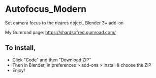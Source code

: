 # Autofocus_Modern
Set camera focus to the neares object, Blender 3+ add-on

My Gumroad page: https://shardsofred.gumroad.com/

## To install,

- Click "Code" and then "Download ZIP"
- Then in Blender, in preferences > add-ons > install & choose the ZIP
- Enjoy!